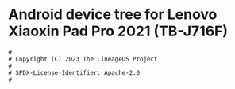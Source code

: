 # Android device tree for Lenovo Xiaoxin Pad Pro 2021 (TB-J716F)

```
#
# Copyright (C) 2023 The LineageOS Project
#
# SPDX-License-Identifier: Apache-2.0
#
```
